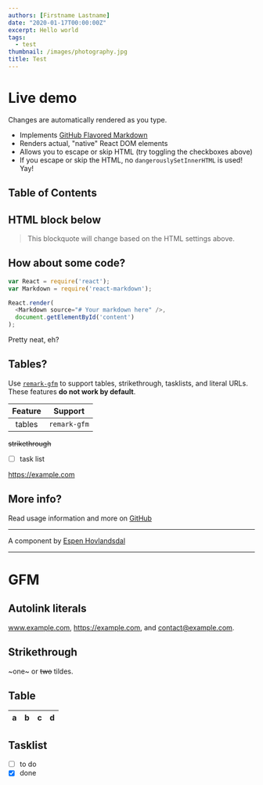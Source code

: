 ```yaml
---
authors: [Firstname Lastname]
date: "2020-01-17T00:00:00Z"
excerpt: Hello world
tags:
  - test
thumbnail: /images/photography.jpg
title: Test
---
```


# Live demo

Changes are automatically rendered as you type.

* Implements [GitHub Flavored Markdown](https://github.github.com/gfm/)
* Renders actual, "native" React DOM elements
* Allows you to escape or skip HTML (try toggling the checkboxes above)
* If you escape or skip the HTML, no `dangerouslySetInnerHTML` is used! Yay!

## Table of Contents

## HTML block below

<blockquote>
  This blockquote will change based on the HTML settings above.
</blockquote>

## How about some code?

~~~js
var React = require('react');
var Markdown = require('react-markdown');

React.render(
  <Markdown source="# Your markdown here" />,
  document.getElementById('content')
);
~~~

Pretty neat, eh?

## Tables?

Use [`remark-gfm`](https://github.com/remarkjs/react-markdown#use) to support tables, strikethrough, tasklists, and literal URLs.
These features **do not work by default**.

| Feature   | Support |
| :-------: | ------- |
| tables    | `remark-gfm` |

~~strikethrough~~

- [ ] task list

https://example.com

## More info?

Read usage information and more on [GitHub](https://github.com/remarkjs/react-markdown)

---

A component by [Espen Hovlandsdal](https://espen.codes/)

---

# GFM

## Autolink literals

www.example.com, https://example.com, and contact@example.com.

## Strikethrough

~one~ or ~~two~~ tildes.

## Table

| a | b  |  c |  d  |
| - | :- | -: | :-: |

## Tasklist

* [ ] to do
* [x] done
